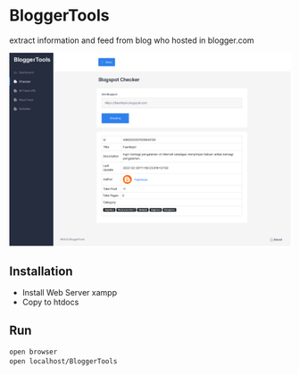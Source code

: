 # BloggerTools
extract information and feed from blog who hosted in blogger.com

![Riedayme](https://github.com/riedayme/BloggerTools/blob/main/preview.png?raw=true)

## Installation
- Install Web Server xampp
- Copy to htdocs

## Run
```html
open browser
open localhost/BloggerTools
```
